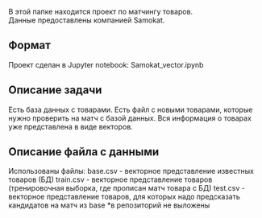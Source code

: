 В этой папке находится проект по матчингу товаров.\
Данные предоставлены компанией Samokat.

## Формат

Проект сделан в Jupyter notebook: Samokat_vector.ipynb

## Описание задачи

Есть база данных с товарами.
Есть файл с новыми товарами, которые нужно проверить на матч с базой данных.
Вся информация о товарах уже представлена в виде векторов.

## Описание файла с данными

Использованы файлы:
base.csv - векторное представление известных товаров (БД)
train.csv - векторное представление товаров (тренировочная выборка, где прописан матч товара с БД)
test.csv - векторное представление товаров, для которых надо предсказать кандидатов на матч из base
*в репозиторий не выложены

